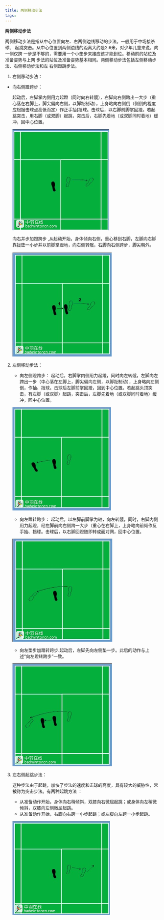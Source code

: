 ```yaml
---
title: 两侧移动步法
tags: 
---
```


**两侧移动步法**
   
两侧移动步法是指从中心位置向左、右两侧边线移动的步法。一般用于中场接杀球、 起跳突击。从中心位置到两侧边线的距离大约是2.6米，对少年儿童来说，向一侧仅跨 一步是不够的，需要用一个小垫步来接应该才能到位。移动前的站位及准备姿势与上网 步法的站位及准备姿势基本相同。两侧移动步法包括左侧移动步法、右侧移动步法和左 右侧蹬跳步法。 

1. 右侧移动步法： 

- 向右侧蹬跨步： 
    
	起动后，左脚掌内侧用力起蹬（同时向右转髋），右脚向右侧跨出一大步（重心落在右脚上，脚尖偏向右侧，以脚趾制动），上身略向右侧倒（侧倒的程度应根据击球点高低而定）作正手抽]挡球。击球后，以右脚前脚掌回蹬。若起跳突击，用右脚（或双脚）起跳，突击后，右脚先着地（或双脚同时着地）缓冲，回中心位置。 
	
	![](https://raw.githubusercontent.com/OliverRen/olili_blog_img/master/两侧移动步法/20201126/1606397423762.png)

 	向右并步加蹬跨步 ,从起动开始，身体倾向右侧，重心移到右脚，左脚向右脚靠拢垫一小步并以前脚掌蹬地，向右侧转髋，右脚向右侧跨步，脚尖朝外。

	![](https://raw.githubusercontent.com/OliverRen/olili_blog_img/master/两侧移动步法/20201126/1606397452465.png)

 2. 左侧移动步法： 

	- 向左侧蹬跨步： 起动后，右脚掌内侧用力起蹬，同时向左转髋，左脚向左跨出一步（中心落在左脚上，脚尖偏向左侧，以脚趾制动），上身略向左侧倒，作抽、挡球。击球后左脚前掌回蹬，回到中心位置。若起跳头顶突击，有左脚（或双脚）起跳，突击后，左脚先着地（或双脚同时着地）缓冲，回中心位置。

	![](https://raw.githubusercontent.com/OliverRen/olili_blog_img/master/两侧移动步法/20201126/1606397462810.png)

	- 向左蹬转跨步： 起动后，以左脚前脚掌为轴，向左转髋，同时，右脚内侧用力起蹬，经左脚前向右侧跨一大步（重心在右脚上，上身略向前倾作反手抽、挡球。击球后，以右脚回蹬随即转成面对网，回中心位置。

	![](https://raw.githubusercontent.com/OliverRen/olili_blog_img/master/两侧移动步法/20201126/1606397474315.png)
   
	- 向左垫步加蹬转跨步.起动后，左脚先向左侧垫一步。此后的动作与上述“向左蹬转跨步”一致。

	![](https://raw.githubusercontent.com/OliverRen/olili_blog_img/master/两侧移动步法/20201126/1606397487740.png)

3. 左右侧起跳步法： 

    这种步法由于起跳，加快了步法的速度和击球的高度，具有较大的威胁性，常被称为突击步法。有两种起跳方法 ：
	
	- 从准备动作开始，身体向右稍倾斜，双膝向右微屈起跳；或身体向左稍微倾斜，双膝向左侧微屈起跳。 
    - 从准备动作开始，右脚向右跨一小步起跳；或左脚向左跨一小步起跳。
   
	![](https://raw.githubusercontent.com/OliverRen/olili_blog_img/master/两侧移动步法/20201126/1606397498808.png)
 